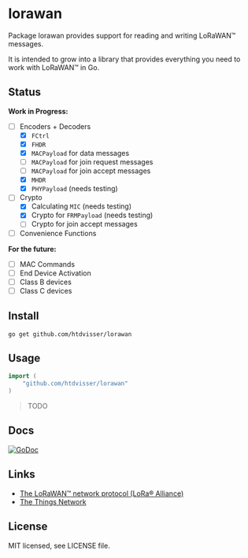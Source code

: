 # lorawan

Package lorawan provides support for reading and writing LoRaWAN™ messages.

It is intended to grow into a library that provides everything you need to work with LoRaWAN™ in Go.

## Status

**Work in Progress:**

- [ ] Encoders + Decoders
  - [x] `FCtrl`
  - [x] `FHDR`
  - [x] `MACPayload` for data messages
  - [ ] `MACPayload` for join request messages
  - [ ] `MACPayload` for join accept messages
  - [x] `MHDR`
  - [x] `PHYPayload` (needs testing)
- [ ] Crypto
  - [x] Calculating `MIC` (needs testing)
  - [x] Crypto for `FRMPayload` (needs testing)
  - [ ] Crypto for join accept messages
- [ ] Convenience Functions

**For the future:**

- [ ] MAC Commands
- [ ] End Device Activation
- [ ] Class B devices
- [ ] Class C devices

## Install

```
go get github.com/htdvisser/lorawan
```

## Usage

```go
import (
    "github.com/htdvisser/lorawan"
)
```

> TODO

## Docs

[![GoDoc](https://godoc.org/github.com/htdvisser/lorawan?status.svg)](https://godoc.org/github.com/htdvisser/lorawan)

## Links

- [The LoRaWAN™ network protocol (LoRa® Alliance)](http://www.lora-alliance.org/)
- [The Things Network](http://thethingsnetwork.org/)

## License

MIT licensed, see LICENSE file.
